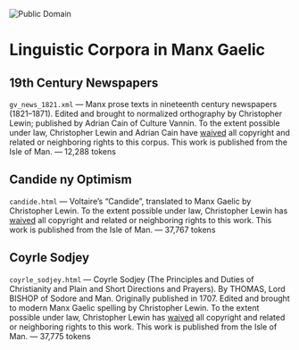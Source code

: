![Public Domain](https://licensebuttons.net/p/zero/1.0/88x31.png)

# Linguistic Corpora in Manx Gaelic

## 19th Century Newspapers

`gv_news_1821.xml` — Manx prose texts in nineteenth century newspapers
(1821–1871). Edited and brought to normalized orthography by
Christopher Lewin; published by Adrian Cain of Culture Vannin. To the
extent possible under law, Christopher Lewin and Adrian Cain have
[waived](https://creativecommons.org/publicdomain/zero/1.0/) all
copyright and related or neighboring rights to this corpus.  This work
is published from the Isle of Man. — 12,288 tokens


## Candide ny Optimism

`candide.html` — Voltaire’s “Candide”, translated to Manx Gaelic by
Christopher Lewin.  To the extent possible under law, Christopher
Lewin has [waived](https://creativecommons.org/publicdomain/zero/1.0/)
all copyright and related or neighboring rights to this work.  This
work is published from the Isle of Man. — 37,767 tokens


## Coyrle Sodjey

`coyrle_sodjey.html` — Coyrle Sodjey (The Principles and Duties of
Christianity and Plain and Short Directions and Prayers). By THOMAS,
Lord BISHOP of Sodore and Man. Originally published in 1707. Edited
and brought to modern Manx Gaelic spelling by Christopher Lewin. To
the extent possible under law, Christopher Lewin has
[waived](https://creativecommons.org/publicdomain/zero/1.0/) all
copyright and related or neighboring rights to this work.  This work
is published from the Isle of Man. — 37,775 tokens
